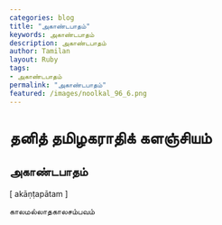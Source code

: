 ```yaml
---  
categories: blog  
title: "அகாண்டபாதம்"
keywords: அகாண்டபாதம்  
description: அகாண்டபாதம்
author: Tamilan  
layout: Ruby  
tags:     
- அகாண்டபாதம்
permalink: "அகாண்டபாதம்"  
featured: /images/noolkal_96_6.png  
--- 
```

# தனித் தமிழகராதிக் களஞ்சியம்
## அகாண்டபாதம்

[ akāṇṭapātam ]  
  
காலமல்லாதகாலசம்பவம்